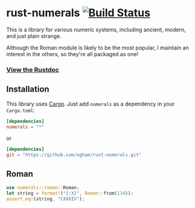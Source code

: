 # rust-numerals [![Build Status](https://travis-ci.org/ogham/rust-numerals.svg?branch=master)](https://travis-ci.org/ogham/rust-numerals)

This is a library for various numeric systems, including ancient, modern, and
just plain strange.

Although the Roman module is likely to be the most popular, I maintain an
interest in the others, so they're all packaged as one!

### [View the Rustdoc](http://bsago.me/doc/numerals)


## Installation

This library uses [Cargo](http://crates.io). Just add `numerals` as a
dependency in your `Cargo.toml`:

```toml
[dependencies]
numerals = "*"
```

or

```toml
[dependencies]
git = "https://github.com/ogham/rust-numerals.git"
```


## Roman

```rust
use numerals::roman::Roman;
let string = format!("{:X}", Roman::from(134));
assert_eq!(string, "CXXXIV");
```
